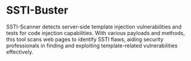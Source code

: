 # SSTI-Buster
SSTI-Scanner detects server-side template injection vulnerabilities and tests for code injection capabilities. With various payloads and methods, this tool scans web pages to identify SSTI flaws, aiding security professionals in finding and exploiting template-related vulnerabilities effectively.
